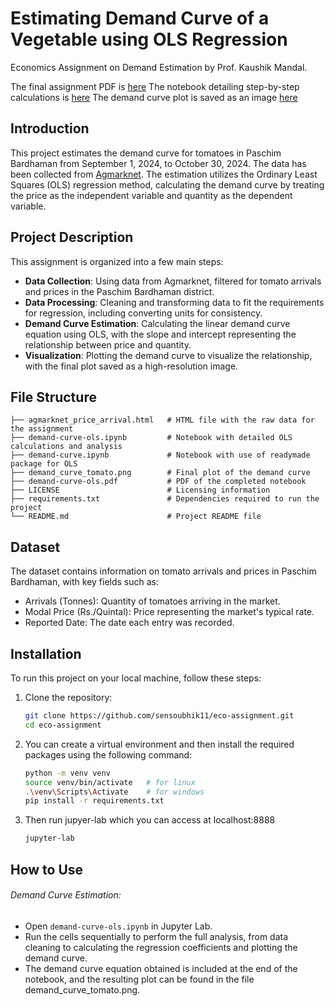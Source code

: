 # Estimating Demand Curve of a Vegetable using OLS Regression
Economics Assignment on Demand Estimation by Prof. Kaushik Mandal.

The final assignment PDF is [here]()
The notebook detailing step-by-step calculations is [here]()
The demand curve plot is saved as an image [here]()

## Introduction
This project estimates the demand curve for tomatoes in Paschim Bardhaman from September 1, 2024, to October 30, 2024. The data has been collected from [Agmarknet](https://agmarknet.gov.in/). The estimation utilizes the Ordinary Least Squares (OLS) regression method, calculating the demand curve by treating the price as the independent variable and quantity as the dependent variable.

## Project Description
This assignment is organized into a few main steps:

- **Data Collection**: Using data from Agmarknet, filtered for tomato arrivals and prices in the Paschim Bardhaman district.
- **Data Processing**: Cleaning and transforming data to fit the requirements for regression, including converting units for consistency.
- **Demand Curve Estimation**: Calculating the linear demand curve equation using OLS, with the slope and intercept representing the relationship between price and quantity.
- **Visualization**: Plotting the demand curve to visualize the relationship, with the final plot saved as a high-resolution image.

## File Structure
```
├── agmarknet_price_arrival.html   # HTML file with the raw data for the assignment
├── demand-curve-ols.ipynb         # Notebook with detailed OLS calculations and analysis
├── demand-curve.ipynb             # Notebook with use of readymade package for OLS
├── demand_curve_tomato.png        # Final plot of the demand curve
├── demand-curve-ols.pdf           # PDF of the completed notebook
├── LICENSE                        # Licensing information
├── requirements.txt               # Dependencies required to run the project
└── README.md                      # Project README file
```

## Dataset
The dataset contains information on tomato arrivals and prices in Paschim Bardhaman, with key fields such as:

- Arrivals (Tonnes): Quantity of tomatoes arriving in the market.
- Modal Price (Rs./Quintal): Price representing the market's typical rate.
- Reported Date: The date each entry was recorded.

## Installation

To run this project on your local machine, follow these steps:

1. Clone the repository:
   ```bash
   git clone https://github.com/sensoubhik11/eco-assignment.git
   cd eco-assignment
    ```

2. You can create a virtual environment and then install the required packages using the following command:

    ```bash
    python -m venv venv
    source venv/bin/activate   # for linux
    .\venv\Scripts\Activate    # for windows
    pip install -r requirements.txt
    ```
3. Then run jupyer-lab which you can access at localhost:8888
   ```bash
   jupyter-lab
   ```
## How to Use
###### Demand Curve Estimation:
- Open `demand-curve-ols.ipynb` in Jupyter Lab.
- Run the cells sequentially to perform the full analysis, from data cleaning to calculating the regression coefficients and plotting the demand curve.
- The demand curve equation obtained is included at the end of the notebook, and the resulting plot can be found in the file demand_curve_tomato.png.